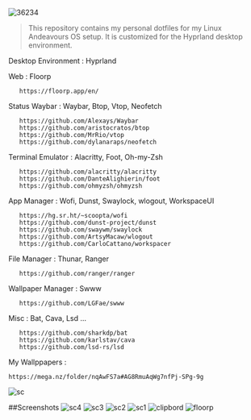 


![36234](https://github.com/letof7/Dot-files/assets/31816885/a85992be-268a-45cf-9c62-5c28754292ab)

> This repository contains my personal dotfiles for my Linux Andeavours OS setup. It is customized for the Hyprland desktop environment.

Desktop Environment   : 
Hyprland

Web                   : 
Floorp
```
   https://floorp.app/en/ 
```

Status Waybar         : 
Waybar, Btop, Vtop, Neofetch

```
   https://github.com/Alexays/Waybar
   https://github.com/aristocratos/btop
   https://github.com/MrRio/vtop
   https://github.com/dylanaraps/neofetch
```

Terminal Emulator     : 
Alacritty, Foot, Oh-my-Zsh
```
   https://github.com/alacritty/alacritty
   https://github.com/DanteAlighierin/foot
   https://github.com/ohmyzsh/ohmyzsh
```

App Manager            : 
Wofi, Dunst, Swaylock, wlogout, WorkspaceUI
``` 
   https://hg.sr.ht/~scoopta/wofi
   https://github.com/dunst-project/dunst
   https://github.com/swaywm/swaylock
   https://github.com/ArtsyMacaw/wlogout
   https://github.com/CarloCattano/workspacer
```

File Manager          : 
Thunar, Ranger
```
   https://github.com/ranger/ranger
```

Wallpaper Manager     : Swww
```
   https://github.com/LGFae/swww
```
   
Misc                    :
Bat, Cava, Lsd ...
```
   https://github.com/sharkdp/bat
   https://github.com/karlstav/cava
   https://github.com/lsd-rs/lsd
```

My Wallppapers :
```
https://mega.nz/folder/nqAwFS7a#AG8RmuAqWg7nfPj-SPg-9g
```
![sc](https://github.com/letof7/Dot-files/assets/31816885/c6c2cdbd-28aa-4dc6-baee-7f929962f1ce)





##Screenshots
![sc4](https://github.com/letof7/Dot-files/assets/31816885/60a7e62e-44ec-4791-8560-4e5f96a91889)
![sc3](https://github.com/letof7/Dot-files/assets/31816885/934af5a6-da25-4398-bc27-535466386541)
![sc2](https://github.com/letof7/Dot-files/assets/31816885/8084e828-f9e6-4d5d-a48c-de4e525995a2)
![sc1](https://github.com/letof7/Dot-files/assets/31816885/5bb6aeb5-0b50-4cc3-b711-9b2bb15b2dea)
![clipbord](https://github.com/letof7/Dot-files/assets/31816885/b28f805c-f5e6-4af2-9835-565f1e3f8aed)
![floorp](https://github.com/letof7/Dot-files/assets/31816885/c1ffc1a6-6f39-4e43-91f3-db04a36b5bef)




